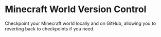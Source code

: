 # Minecraft World Version Control

Checkpoint your Minecraft world locally and on GitHub, allowing you to reverting back to checkpoints if you need.
